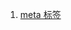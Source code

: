 <!--
 * @Date: 2022-10-19
 * @Author: 马晓川 724503670@qq.com
 * @LastEditors: 马晓川 724503670@qq.com
 * @LastEditTime: 2022-10-19
 * @Description: 
-->
1. [meta 标签](https://www.10qianwan.com/articledetail/727851.html)